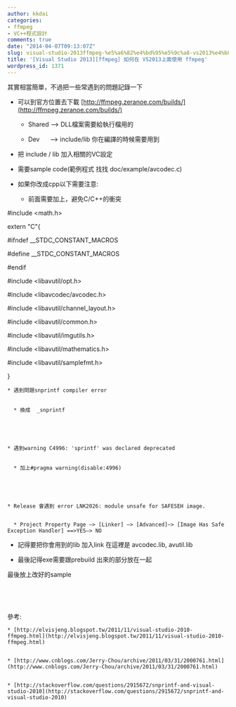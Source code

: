 ```yaml
---
author: kkdai
categories:
- ffmpeg
- VC++程式設計
comments: true
date: "2014-04-07T09:13:07Z"
slug: visual-studio-2013ffmpeg-%e5%a6%82%e4%bd%95%e5%9c%a8-vs2013%e4%b8%8a%e9%9d%a2%e4%bd%bf%e7%94%a8-ffmpeg
title: '[Visual Studio 2013][ffmpeg] 如何在 VS2013上面使用 ffmpeg'
wordpress_id: 1371
---
```


其實相當簡單，不過把一些常遇到的問題記錄一下



	
  * 可以到官方位置去下載 [http://ffmpeg.zeranoe.com/builds/](http://ffmpeg.zeranoe.com/builds/)

	
    * Shared —> DLL檔案需要給執行檔用的

	
    * Dev      —> include/lib 你在編譯的時候需要用到




	
  * 把 include / lib 加入相關的VC設定

	
  * 需要sample code(範例程式 找找 doc/example/avcodec.c)

	
  * 如果你改成cpp以下需要注意:

	
    * 前面需要加上，避免C/C++的衝突


#include <math.h>







extern "C"{




#ifndef __STDC_CONSTANT_MACROS




#define __STDC_CONSTANT_MACROS




#endif







#include <libavutil/opt.h>




#include <libavcodec/avcodec.h>




#include <libavutil/channel_layout.h>




#include <libavutil/common.h>




#include <libavutil/imgutils.h>




#include <libavutil/mathematics.h>




#include <libavutil/samplefmt.h>




}




	
    * 遇到問題snprintf compiler error

	
      * 換成  _snprintf




	
    * 遇到warning C4996: 'sprintf' was declared deprecated

	
      * 加上#pragma warning(disable:4996)




	
    * Release 會遇到 error LNK2026: module unsafe for SAFESEH image. 

	
      * Project Property Page —> [Linker] —> [Advanced]—> [Image Has Safe Exception Handler] ==>YES—> NO







	
  * 記得要把你會用到的lib 加入link 在這裡是 avcodec.lib, avutil.lib

	
  * 最後記得exe需要跟prebuild 出來的部分放在一起




最後放上改好的sample




 




 




參考:




	
    * [http://elvisjeng.blogspot.tw/2011/11/visual-studio-2010-ffmpeg.html](http://elvisjeng.blogspot.tw/2011/11/visual-studio-2010-ffmpeg.html)

	
    * [http://www.cnblogs.com/Jerry-Chou/archive/2011/03/31/2000761.html](http://www.cnblogs.com/Jerry-Chou/archive/2011/03/31/2000761.html)

	
    * [http://stackoverflow.com/questions/2915672/snprintf-and-visual-studio-2010](http://stackoverflow.com/questions/2915672/snprintf-and-visual-studio-2010)



